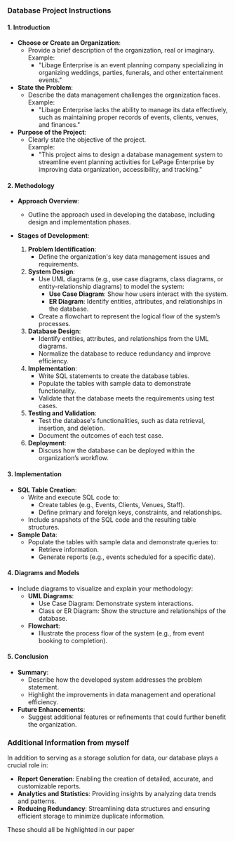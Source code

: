 

### **Database Project Instructions**

#### **1. Introduction**
- **Choose or Create an Organization**:
  - Provide a brief description of the organization, real or imaginary.  
    Example:  
    - "Libage Enterprise is an event planning company specializing in organizing weddings, parties, funerals, and other entertainment events."
- **State the Problem**:
  - Describe the data management challenges the organization faces.  
    Example:  
    - "Libage Enterprise lacks the ability to manage its data effectively, such as maintaining proper records of events, clients, venues, and finances."
- **Purpose of the Project**:
  - Clearly state the objective of the project.  
    Example:  
    - "This project aims to design a database management system to streamline event planning activities for LePage Enterprise by improving data organization, accessibility, and tracking."

#### **2. Methodology**
- **Approach Overview**:
  - Outline the approach used in developing the database, including design and implementation phases.

- **Stages of Development**:
  1. **Problem Identification**:
     - Define the organization's key data management issues and requirements.
  2. **System Design**:
     - Use UML diagrams (e.g., use case diagrams, class diagrams, or entity-relationship diagrams) to model the system:
       - **Use Case Diagram**: Show how users interact with the system.
       - **ER Diagram**: Identify entities, attributes, and relationships in the database.
     - Create a flowchart to represent the logical flow of the system’s processes.
  3. **Database Design**:
     - Identify entities, attributes, and relationships from the UML diagrams.
     - Normalize the database to reduce redundancy and improve efficiency.
  4. **Implementation**:
     - Write SQL statements to create the database tables.
     - Populate the tables with sample data to demonstrate functionality.
     - Validate that the database meets the requirements using test cases.
  5. **Testing and Validation**:
     - Test the database's functionalities, such as data retrieval, insertion, and deletion.
     - Document the outcomes of each test case.
  6. **Deployment**:
     - Discuss how the database can be deployed within the organization’s workflow.

#### **3. Implementation**
- **SQL Table Creation**:
  - Write and execute SQL code to:
    - Create tables (e.g., Events, Clients, Venues, Staff).
    - Define primary and foreign keys, constraints, and relationships.
  - Include snapshots of the SQL code and the resulting table structures.
- **Sample Data**:
  - Populate the tables with sample data and demonstrate queries to:
    - Retrieve information.
    - Generate reports (e.g., events scheduled for a specific date).

#### **4. Diagrams and Models**
- Include diagrams to visualize and explain your methodology:
  - **UML Diagrams**:
    - Use Case Diagram: Demonstrate system interactions.
    - Class or ER Diagram: Show the structure and relationships of the database.
  - **Flowchart**:
    - Illustrate the process flow of the system (e.g., from event booking to completion).
  
#### **5. Conclusion**
- **Summary**:
  - Describe how the developed system addresses the problem statement.
  - Highlight the improvements in data management and operational efficiency.
- **Future Enhancements**:
  - Suggest additional features or refinements that could further benefit the organization.
 
### Additional Information from myself

In addition to serving as a storage solution for data, our database plays a crucial role in:

- **Report Generation**: Enabling the creation of detailed, accurate, and customizable reports.
- **Analytics and Statistics**: Providing insights by analyzing data trends and patterns.
- **Reducing Redundancy**: Streamlining data structures and ensuring efficient storage to minimize duplicate information.

These should all be highlighted in our paper

